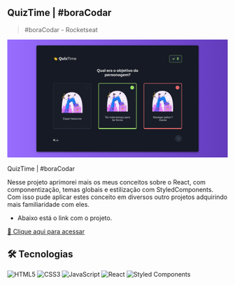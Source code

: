 ## QuizTime | #boraCodar
> #boraCodar - Rocketseat

![preview](./Preview.PNG)


QuizTime | #boraCodar

Nesse projeto aprimorei mais os meus conceitos sobre o React, com componentização, temas globais e estilização com StyledComponents. Com isso pude aplicar estes conceito em diversos outro projetos adquirindo mais familiaridade com eles. <br>
 - Abaixo está o link com o projeto.


[🔗 Clique aqui para acessar]([https://focus-timer-rocket.netlify.app/](https://app.netlify.com/sites/quiztimeboracodar/deploys/))

## 🛠️ Tecnologias

![HTML5](https://img.shields.io/badge/HTML5-E34F26?style=for-the-badge&logo=html5&logoColor=white)
![CSS3](https://img.shields.io/badge/CSS3-1572B6?style=for-the-badge&logo=css3&logoColor=white)
![JavaScript](https://img.shields.io/badge/javascript-%2320232a.svg?style=for-the-badge&logo=javascript&logoColor=%23F7DF1E)
![React](https://img.shields.io/badge/react-%2320232a.svg?style=for-the-badge&logo=react&logoColor=%2361DAFB)
![Styled Components](https://img.shields.io/badge/styled--components-DB7093?style=for-the-badge&logo=styled-components&logoColor=white)
